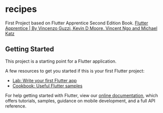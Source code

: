 # recipes

First Project based on Flutter Apprentice Second Edition Book.
[Flutter Apprentice | By Vincenzo Guzzi, Kevin D Moore, Vincent Ngo and Michael Katz](https://www.raywenderlich.com/books/flutter-apprentice)

## Getting Started

This project is a starting point for a Flutter application.

A few resources to get you started if this is your first Flutter project:

- [Lab: Write your first Flutter app](https://flutter.dev/docs/get-started/codelab)
- [Cookbook: Useful Flutter samples](https://flutter.dev/docs/cookbook)

For help getting started with Flutter, view our
[online documentation](https://flutter.dev/docs), which offers tutorials,
samples, guidance on mobile development, and a full API reference.
